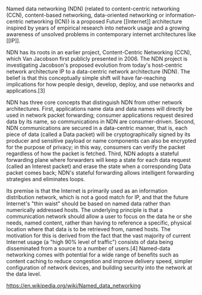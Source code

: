 

Named data networking (NDN) (related to content-centric networking (CCN), content-based networking, data-oriented networking or information-centric networking (ICN)) is a proposed Future [[Internet]] architecture inspired by years of empirical research into network usage and a growing awareness of unsolved problems in contemporary internet architectures like [[IP]].

NDN has its roots in an earlier project, Content-Centric Networking (CCN), which Van Jacobson first publicly presented in 2006. The NDN project is investigating Jacobson's proposed evolution from today's host-centric network architecture IP to a data-centric network architecture (NDN). The belief is that this conceptually simple shift will have far-reaching implications for how people design, develop, deploy, and use networks and applications.[3]

NDN has three core concepts that distinguish NDN from other network architectures. First, applications name data and data names will directly be used in network packet forwarding; consumer applications request desired data by its name, so communications in NDN are consumer-driven. Second, NDN communications are secured in a data-centric manner, that is, each piece of data (called a Data packet) will be cryptographically signed by its producer and sensitive payload or name components can also be encrypted for the purpose of privacy; in this way, consumers can verify the packet regardless of how the packet is fetched. Third, NDN adopts a stateful forwarding plane where forwarders will keep a state for each data request (called an Interest packet) and erase the state when a corresponding Data packet comes back; NDN's stateful forwarding allows intelligent forwarding strategies and eliminates loops.

Its premise is that the Internet is primarily used as an information distribution network, which is not a good match for IP, and that the future Internet's "thin waist" should be based on named data rather than numerically addressed hosts. The underlying principle is that a communication network should allow a user to focus on the data he or she needs, named content, rather than having to reference a specific, physical location where that data is to be retrieved from, named hosts. The motivation for this is derived from the fact that the vast majority of current Internet usage (a "high 90% level of traffic") consists of data being disseminated from a source to a number of users.[4] Named-data networking comes with potential for a wide range of benefits such as content caching to reduce congestion and improve delivery speed, simpler configuration of network devices, and building security into the network at the data level. 


https://en.wikipedia.org/wiki/Named_data_networking